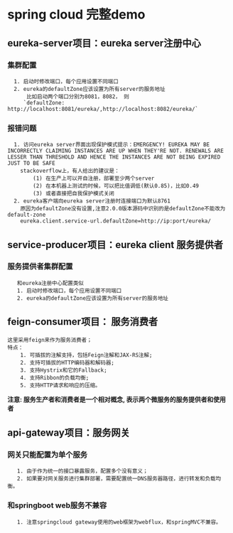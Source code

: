 # spring cloud 完整demo

## eureka-server项目：eureka server注册中心
### 集群配置
      1. 启动时修改端口，每个应用设置不同端口
      2. eureka的defaultZone应该设置为所有server的服务地址
          比如启动两个端口分别为8081，8082， 则
         `defaultZone: http://localhost:8081/eureka/,http://localhost:8082/eureka/`
### 报错问题
      1. 访问eureka server界面出现保护模式提示：EMERGENCY! EUREKA MAY BE INCORRECTLY CLAIMING INSTANCES ARE UP WHEN THEY'RE NOT. RENEWALS ARE LESSER THAN THRESHOLD AND HENCE THE INSTANCES ARE NOT BEING EXPIRED JUST TO BE SAFE
        stackoverflow上，有人给出的建议是： 
            (1) 在生产上可以开自注册，部署至少两个server 
            (2) 在本机器上测试的时候，可以把比值调低(默认0.85)，比如0.49 
            (3) 或者直接把自我保护模式关闭
      2. eureka客户端向eureka server注册时连接端口为默认8761
        原因为defaultZone没有设置,注意2.0.0版本源码中识别的是defaultZone不能改为default-zone
        eureka.client.service-url.defaultZone=http://ip:port/eureka/

## service-producer项目：eureka client 服务提供者
###  服务提供者集群配置
       和eureka注册中心配置类似
       1. 启动时修改端口，每个应用设置不同端口
       2. eureka的defaultZone应该设置为所有server的服务地址

## feign-consumer项目： 服务消费者
    这里采用feign来作为服务消费者；
    特点：
        1. 可插拔的注解支持，包括Feign注解和JAX-RS注解;
        2. 支持可插拔的HTTP编码器和解码器;
        3. 支持Hystrix和它的Fallback;
        4. 支持Ribbon的负载均衡;
        5. 支持HTTP请求和响应的压缩。

__注意: 服务生产者和消费者是一个相对概念, 表示两个微服务的服务提供者和使用者__
 
 ## api-gateway项目：服务网关
 ### 网关只能配置为单个服务
       1. 由于作为统一的接口暴露服务，配置多个没有意义；
       2. 如果要对网关服务进行集群部署，需要配置统一DNS服务器路径，进行转发和负载均衡。
### 和springboot web服务不兼容
       1. 注意springcloud gateway使用的web框架为webflux，和springMVC不兼容。